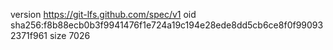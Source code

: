 version https://git-lfs.github.com/spec/v1
oid sha256:f8b88ecb0b3f9941476f1e724a19c194e28ede8dd5cb6ce8f0f990932371f961
size 7026
